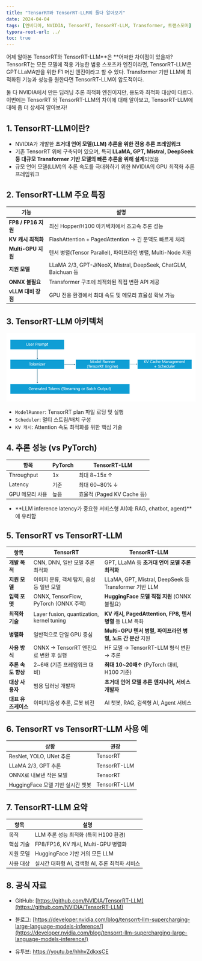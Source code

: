 ```yaml
---
title: "TensorRT와 TensorRT-LLM의 둘다 알아보기"
date: 2024-04-04
tags: [엔비디아, NVIDIA, TensorRT, TensorRT-LLM, Transformer, 트랜스포머]
typora-root-url: ../
toc: true
---
```




어제 알아본 TensorRT와 TensorRT-LLM**은 **어떠한 차이점이 있을까? TensorRT는 모든 모델에 적용 가능한 범용 스포츠카 엔진이라면, TensorRT-LLM은 GPT·LLaMA만을 위한 F1 머신 엔진이라고 할 수 있다.  Transformer 기반 LLM에 최적화된 기능과 성능을 원한다면 TensorRT-LLM이 압도적이다. 

둘 다 NVIDIA에서 만든 딥러닝 추론 최적화 엔진이지만, 용도와 최적화 대상이 다르다. 이번에는 TensorRT 와 TensorRT-LLM의 차이에 대해 알아보고, TensorRT-LLM에 대해 좀 더 상세히 알아보자!



## 1. TensorRT-LLM이란?  

* NVIDIA가 개발한 **초거대 언어 모델(LLM) 추론을 위한 전용 추론 프레임워크**
* 기존 TensorRT 위에 구축되어 있으며, 특히 **LLaMA, GPT, Mistral, DeepSeek 등 대규모 Transformer 기반 모델의 빠른 추론을 위해 설계**되었음
* 규모 언어 모델(LLM)의 추론 속도를 극대화하기 위한 NVIDIA의 GPU 최적화 추론 프레임워크



## 2. TensorRT-LLM 주요 특징  

| 기능                | 설명                                                         |
| ------------------- | ------------------------------------------------------------ |
| **FP8 / FP16 지원** | 최신 Hopper/H100 아키텍처에서 초고속 추론 성능               |
| **KV 캐시 최적화**  | FlashAttention + PagedAttention → 긴 문맥도 빠르게 처리      |
| **Multi-GPU 지원**  | 텐서 병렬(Tensor Parallel), 파이프라인 병렬, Multi-Node 지원 |
| **지원 모델**       | LLaMA 2/3, GPT-J/NeoX, Mistral, DeepSeek, ChatGLM, Baichuan 등 |
| **ONNX 불필요**     | Transformer 구조에 최적화된 직접 변환 API 제공               |
| **vLLM 대비 장점**  | GPU 전용 환경에서 최대 속도 및 메모리 효율성 확보 가능       |



## 3. TensorRT-LLM 아키텍처  

![그림 - TensorRT-LLM 아키텍처](/../../images/2024-04/TensorRT-LLM.png)

* `ModelRunner`: TensorRT plan 파일 로딩 및 실행
* `Scheduler`: 멀티 스트림/배치 구성
* `KV 캐시`: Attention 속도 최적화를 위한 핵심 기술



## 4. 추론 성능 (vs PyTorch)  

| 항목            | PyTorch | TensorRT-LLM               |
| --------------- | ------- | -------------------------- |
| Throughput      | 1x      | 최대 8~15x ↑               |
| Latency         | 기준    | 최대 60~80% ↓              |
| GPU 메모리 사용 | 높음    | 효율적 (Paged KV Cache 등) |

* **LLM inference latency가 중요한 서비스형 AI(예: RAG, chatbot, agent)**에 유리함



## 5. TensorRT vs TensorRT-LLM

| 항목                | **TensorRT**                              | **TensorRT-LLM**                                            |
| ------------------- | ----------------------------------------- | ----------------------------------------------------------- |
| **개발 목적**       | CNN, DNN, 일반 모델 추론 최적화           | GPT, LLaMA 등 **초거대 언어 모델 추론 최적화**              |
| **지원 모델**       | 이미지 분류, 객체 탐지, 음성 등 일반 모델 | LLaMA, GPT, Mistral, DeepSeek 등 Transformer 기반 LLM       |
| **입력 포맷**       | ONNX, TensorFlow, PyTorch (ONNX 주력)     | **HuggingFace 모델 직접 지원** (ONNX 불필요)                |
| **최적화 기술**     | Layer fusion, quantization, kernel tuning | **KV 캐시, PagedAttention, FP8, 텐서 병렬** 등 LLM 특화     |
| **병렬화**          | 일반적으로 단일 GPU 중심                  | **Multi-GPU 텐서 병렬, 파이프라인 병렬, 노드 간 분산** 지원 |
| **사용 방식**       | ONNX → TensorRT 엔진으로 변환 후 실행     | HF 모델 → TensorRT-LLM 형식 변환 → 추론                     |
| **추론 속도 향상**  | 2~6배 (기존 프레임워크 대비)              | **최대 10~20배↑** (PyTorch 대비, H100 기준)                 |
| **대상 사용자**     | 범용 딥러닝 개발자                        | **초거대 언어 모델 추론 엔지니어, 서비스 개발자**           |
| **대표 유즈케이스** | 이미지/음성 추론, 로봇 비전               | AI 챗봇, RAG, 검색형 AI, Agent 서비스                       |



## 6. TensorRT vs TensorRT-LLM 사용 예

| 상황                              | 권장         |
| --------------------------------- | ------------ |
| ResNet, YOLO, UNet 추론           | TensorRT     |
| LLaMA 2/3, GPT 추론               | TensorRT-LLM |
| ONNX로 내보낸 작은 모델           | TensorRT     |
| HuggingFace 모델 기반 실시간 챗봇 | TensorRT-LLM |



## 7. TensorRT-LLM 요약

| 항목      | 설명                                            |
| --------- | ----------------------------------------------- |
| 목적      | LLM 추론 성능 최적화 (특히 H100 환경)           |
| 핵심 기술 | FP8/FP16, KV 캐시, Multi-GPU 병렬화             |
| 지원 모델 | HuggingFace 기반 거의 모든 LLM                  |
| 사용 대상 | 실시간 대화형 AI, 검색형 AI, 추론 최적화 서비스 |



## 8. 공식 자료

* GitHub: [https://github.com/NVIDIA/TensorRT-LLM](https://github.com/NVIDIA/TensorRT-LLM)

* 블로그: [https://developer.nvidia.com/blog/tensorrt-llm-supercharging-large-language-models-inference/](https://developer.nvidia.com/blog/tensorrt-llm-supercharging-large-language-models-inference/)

* 유투브: https://youtu.be/hhhvZdkxsCE

  

